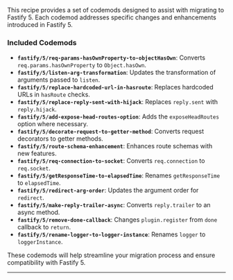 

This recipe provides a set of codemods designed to assist with migrating  to Fastify 5. Each codemod addresses specific changes and enhancements introduced in Fastify 5.

### Included Codemods

- **`fastify/5/req-params-hasOwnProperty-to-objectHasOwn`**: Converts `req.params.hasOwnProperty` to `Object.hasOwn`.
- **`fastify/5/listen-arg-transformation`**: Updates the transformation of arguments passed to `listen`.
- **`fastify/5/replace-hardcoded-url-in-hasroute`**: Replaces hardcoded URLs in `hasRoute` checks.
- **`fastify/5/replace-reply-sent-with-hijack`**: Replaces `reply.sent` with `reply.hijack`.
- **`fastify/5/add-expose-head-routes-option`**: Adds the `exposeHeadRoutes` option where necessary.
- **`fastify/5/decorate-request-to-getter-method`**: Converts request decorators to getter methods.
- **`fastify/5/route-schema-enhancement`**: Enhances route schemas with new features.
- **`fastify/5/req-connection-to-socket`**: Converts `req.connection` to `req.socket`.
- **`fastify/5/getResponseTime-to-elapsedTime`**: Renames `getResponseTime` to `elapsedTime`.
- **`fastify/5/redirect-arg-order`**: Updates the argument order for `redirect`.
- **`fastify/5/make-reply-trailer-async`**: Converts `reply.trailer` to an async method.
- **`fastify/5/remove-done-callback`**: Changes `plugin.register` from `done` callback to `return`.
- **`fastify/5/rename-logger-to-logger-instance`**: Renames `logger` to `loggerInstance`.

These codemods will help streamline your migration process and ensure compatibility with Fastify 5.

---
